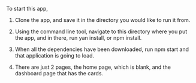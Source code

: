 To start this app, 

1) Clone the app, and save it in the directory you would like to run it from.

2) Using the command line tool, navigate to this directory where you put the app, and in there, run yan install, or npm install.

3) When all the dependencies have been downloaded, run npm start and that application is going to load.

4) There are just 2 pages, the home page, which is blank, and the dashboard page that has the cards. 